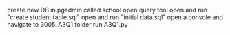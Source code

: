 create new DB in pgadmin called school
open query tool
open and run "create student table.sql"
open and run "initial data.sql"
open a console and navigate to 3005_A3Q1 folder
run A3Q1.py
